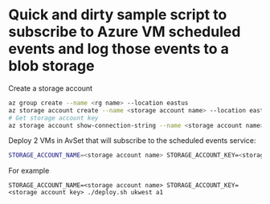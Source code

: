 # Quick and dirty sample script to subscribe to Azure VM scheduled events and log those events to a blob storage

Create a storage account 
```bash
az group create --name <rg name> --location eastus
az storage account create --name <storage account name> --location eastus --resource-group <rg name> --sku Standard_LRS
# Get storage account key
az storage account show-connection-string --name <storage account name> --resource-group <rg name>
```

Deploy 2 VMs in AvSet that will subscribe to the scheduled events service:
```bash
STORAGE_ACCOUNT_NAME=<storage account name> STORAGE_ACCOUNT_KEY=<storage account key> ./deploy.sh <azure region> <tag> 
```

For example
```
STORAGE_ACCOUNT_NAME=<storage account name> STORAGE_ACCOUNT_KEY=<storage account key> ./deploy.sh ukwest a1
```